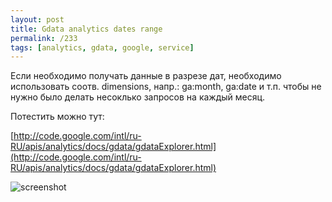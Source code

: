 ```yaml
---
layout: post
title: Gdata analytics dates range
permalink: /233
tags: [analytics, gdata, google, service]
---
```


Если необходимо получать данные в разрезе дат, необходимо использовать соотв.  dimensions, напр.: ga:month, ga:date и т.п. чтобы не нужно было делать несоклько запросов на каждый месяц.

Потестить можно тут:

[http://code.google.com/intl/ru-RU/apis/analytics/docs/gdata/gdataExplorer.html](http://code.google.com/intl/ru-RU/apis/analytics/docs/gdata/gdataExplorer.html)

![screenshot](http://mac-blog.org.ua/wp-content/uploads/11.png)
